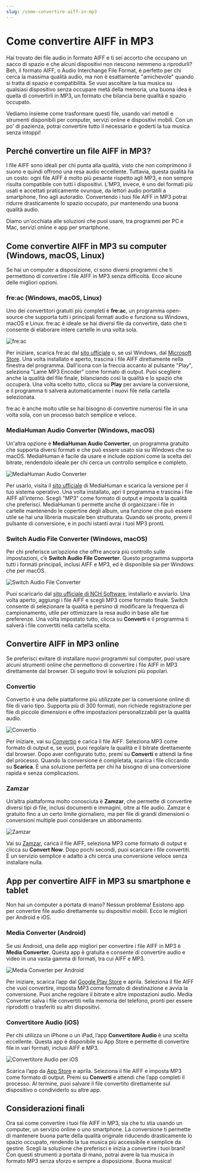 ```yaml
---
slug: /come-convertire-aiff-in-mp3
---
```



# Come convertire AIFF in MP3

Hai trovato dei file audio in formato AIFF e ti sei accorto che occupano un sacco di spazio e che alcuni dispositivi non riescono nemmeno a riprodurli? Beh, il formato AIFF, o Audio Interchange File Format, è perfetto per chi cerca la massima qualità audio, ma non è esattamente "amichevole" quando si tratta di spazio e compatibilità. Se vuoi ascoltare la tua musica su qualsiasi dispositivo senza occupare metà della memoria, una buona idea è quella di convertirli in MP3, un formato che bilancia bene qualità e spazio occupato.

Vediamo insieme come trasformare questi file, usando vari metodi e strumenti disponibili per computer, servizi online e dispositivi mobili. Con un po' di pazienza, potrai convertire tutto il necessario e goderti la tua musica senza intoppi!

## Perché convertire un file AIFF in MP3?

I file AIFF sono ideali per chi punta alla qualità, visto che non comprimono il suono e quindi offrono una resa audio eccellente. Tuttavia, questa qualità ha un costo: ogni file AIFF è molto più pesante rispetto agli MP3, e non sempre risulta compatibile con tutti i dispositivi. L’MP3, invece, è uno dei formati più usati e accettati praticamente ovunque, da lettori audio portatili a smartphone, fino agli autoradio. Convertendo i tuoi file AIFF in MP3 potrai ridurre drasticamente lo spazio occupato, pur mantenendo una buona qualità audio.

Diamo un'occhiata alle soluzioni che puoi usare, tra programmi per PC e Mac, servizi online e app per smartphone.

## Come convertire AIFF in MP3 su computer (Windows, macOS, Linux)

Se hai un computer a disposizione, ci sono diversi programmi che ti permettono di convertire i file AIFF in MP3 senza difficoltà. Ecco alcune delle migliori opzioni.

### fre:ac (Windows, macOS, Linux)

Uno dei convertitori gratuiti più completi è **fre:ac**, un programma open-source che supporta tutti i principali formati audio e funziona su Windows, macOS e Linux. fre:ac è ideale se hai diversi file da convertire, dato che ti consente di elaborare intere cartelle in una volta sola.

![fre:ac](/guide-img/output/a448edf.jpg)

Per iniziare, scarica fre:ac dal [sito ufficiale](http://www.freac.org/) o, se usi Windows, dal [Microsoft Store](https://www.microsoft.com/store/apps/9P1XD8ZQJ7JD?cid=storebadge&ocid=badge). Una volta installato e aperto, trascina i file AIFF direttamente nella finestra del programma. Dall'icona con la freccia accanto al pulsante "Play", seleziona "Lame MP3 Encoder" come formato di output. Puoi scegliere anche la qualità del file finale, bilanciando così la qualità e lo spazio che occuperà. Una volta scelto tutto, clicca su **Play** per avviare la conversione, e il programma ti salverà automaticamente i nuovi file nella cartella selezionata.

fre:ac è anche molto utile se hai bisogno di convertire numerosi file in una volta sola, con un processo batch semplice e veloce.

### MediaHuman Audio Converter (Windows, macOS)

Un'altra opzione è **MediaHuman Audio Converter**, un programma gratuito che supporta diversi formati e che può essere usato sia su Windows che su macOS. MediaHuman è facile da usare e include opzioni come la scelta del bitrate, rendendolo ideale per chi cerca un controllo semplice e completo.

![MediaHuman Audio Converter](/guide-img/output/3a00561e.jpg)

Per usarlo, visita il [sito ufficiale](https://www.mediahuman.com/it/audio-converter/) di MediaHuman e scarica la versione per il tuo sistema operativo. Una volta installato, apri il programma e trascina i file AIFF all'interno. Scegli "MP3" come formato di output e imposta la qualità che preferisci. MediaHuman ti permette anche di organizzare i file in cartelle mantenendo le copertine degli album, una funzione che può essere utile se hai una libreria musicale ben strutturata. Quando sei pronto, premi il pulsante di conversione, e in pochi istanti avrai i tuoi MP3 pronti.

### Switch Audio File Converter (Windows, macOS)

Per chi preferisce un’opzione che offre ancora più controllo sulle impostazioni, c’è **Switch Audio File Converter**. Questo programma supporta tutti i formati principali, inclusi AIFF e MP3, ed è disponibile sia per Windows che per macOS. 

![Switch Audio File Converter](/guide-img/output/c129f388.jpg)

Puoi scaricarlo dal [sito ufficiale di NCH Software](https://www.nch.com.au/switch/index.html#), installarlo e avviarlo. Una volta aperto, aggiungi i file AIFF e scegli MP3 come formato finale. Switch consente di selezionare la qualità e persino di modificare la frequenza di campionamento, utile per ottimizzare la resa audio in base alle tue preferenze. Una volta impostato tutto, clicca su **Converti** e il programma ti salverà i file convertiti nella cartella scelta.

## Convertire AIFF in MP3 online

Se preferisci evitare di installare nuovi programmi sul computer, puoi usare alcuni strumenti online che permettono di convertire i file AIFF in MP3 direttamente dal browser. Di seguito trovi le soluzioni più popolari.

### Convertio

Convertio è una delle piattaforme più utilizzate per la conversione online di file di vario tipo. Supporta più di 300 formati, non richiede registrazione per file di piccole dimensioni e offre impostazioni personalizzabili per la qualità audio.

![Convertio](/guide-img/output/81c52bd.jpg)

Per iniziare, vai su [Convertio](https://convertio.co/it/) e carica il file AIFF. Seleziona MP3 come formato di output e, se vuoi, puoi regolare la qualità e il bitrate direttamente dal browser. Dopo aver configurato tutto, premi su **Converti** e attendi la fine del processo. Quando la conversione è completata, scarica i file cliccando su **Scarica**. È una soluzione perfetta per chi ha bisogno di una conversione rapida e senza complicazioni.

### Zamzar

Un’altra piattaforma molto conosciuta è **Zamzar**, che permette di convertire diversi tipi di file, inclusi documenti e immagini, oltre ai file audio. Zamzar è gratuito fino a un certo limite giornaliero, ma per file di grandi dimensioni o conversioni multiple puoi considerare un abbonamento.

![Zamzar](/guide-img/output/217ffd53.jpg)

Vai su [Zamzar](https://www.zamzar.com), carica il file AIFF, seleziona MP3 come formato di output e clicca su **Convert Now**. Dopo pochi secondi, puoi scaricare i file convertiti. È un servizio semplice e adatto a chi cerca una conversione veloce senza installare nulla.

## App per convertire AIFF in MP3 su smartphone e tablet

Non hai un computer a portata di mano? Nessun problema! Esistono app per convertire file audio direttamente su dispositivi mobili. Ecco le migliori per Android e iOS.

### Media Converter (Android)

Se usi Android, una delle app migliori per convertire i file AIFF in MP3 è **Media Converter**. Questa app è gratuita e consente di convertire audio e video in una vasta gamma di formati, tra cui AIFF e MP3.

![Media Converter per Android](/guide-img/output/8aac2d3c.jpg)

Per iniziare, scarica l’app dal [Google Play Store](https://play.google.com/store/apps/details?id=com.AndroidA.MediaConverter) e aprila. Seleziona il file AIFF che vuoi convertire, imposta MP3 come formato di destinazione e avvia la conversione. Puoi anche regolare il bitrate e altre impostazioni audio. Media Converter salva i file convertiti nella memoria del telefono, pronti per essere riprodotti o trasferiti su altri dispositivi.

### Convertitore Audio (iOS)

Per chi utilizza un iPhone o un iPad, l’app **Convertitore Audio** è una scelta eccellente. Questa app è disponibile su App Store e permette di convertire file in vari formati, inclusi AIFF e MP3.

![Convertitore Audio per iOS](/guide-img/output/469bd959.jpg)

Scarica l’app da [App Store](https://apps.apple.com/it/app/the-audio-converter/id889643660) e aprila. Seleziona il file AIFF e imposta MP3 come formato di output. Premi su **Converti** e attendi che l’app completi il processo. Al termine, puoi salvare il file convertito direttamente sul dispositivo o condividerlo su altre app.

## Considerazioni finali

Ora sai come convertire i tuoi file AIFF in MP3, sia che tu stia usando un computer, un servizio online o uno smartphone. La conversione ti permette di mantenere buona parte della qualità originale riducendo drasticamente lo spazio occupato, rendendo la tua musica più accessibile e semplice da gestire. Scegli la soluzione che preferisci e inizia a convertire i tuoi brani! Con questi strumenti a portata di mano, potrai avere la tua musica in formato MP3 senza sforzo e sempre a disposizione. Buona musica!